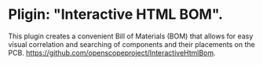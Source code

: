 # Pligin: "Interactive HTML BOM". 
This plugin creates a convenient Bill of Materials (BOM) that allows for easy visual correlation and searching of components and their placements on the PCB.
https://github.com/openscopeproject/InteractiveHtmlBom.